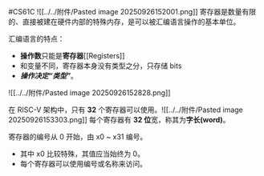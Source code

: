 #CS61C 
![[../../附件/Pasted image 20250926152001.png]]
寄存器是数量有限的、直接被建在硬件内部的特殊内存，是可以被汇编语言操作的基本单位。

汇编语言的特点：
- **操作数**只能是**寄存器**[[Registers]]
- 和变量不同，寄存器本身没有类型之分，只存储 bits 
- ***操作决定“类型”***。

![[../../附件/Pasted image 20250926152828.png]]

在 RISC-V 架构中，只有 **32** 个寄存器可以使用。![[../../附件/Pasted image 20250926153303.png]]
每个寄存器有 **32 位**宽，称其为**字长(word)**。

寄存器的编号从 0 开始，由 x0 ~ x31 编号。
- 其中 x0 比较特殊，其值应当始终为 0。
- 每个寄存器可以使用编号或名称来访问。
